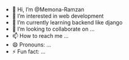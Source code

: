 - 👋 Hi, I’m @Memona-Ramzan
- 👀 I’m interested in web  development
- 🌱 I’m currently learning backend like django
- 💞️ I’m looking to collaborate on ...
- 📫 How to reach me ...
- 😄 Pronouns: ...
- ⚡ Fun fact: ...

<!---
Memona-Ramzan/Memona-Ramzan is a ✨ special ✨ repository because its `README.md` (this file) appears on your GitHub profile.
You can click the Preview link to take a look at your changes.
--->
